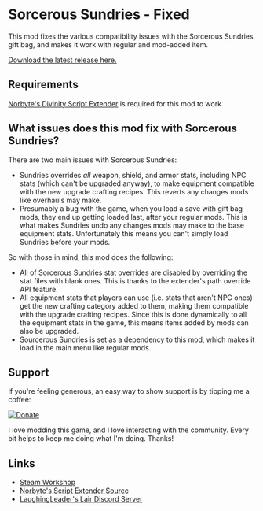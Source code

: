 # Sorcerous Sundries - Fixed 

This mod fixes the various compatibility issues with the Sorcerous Sundries gift bag, and makes it work with regular and mod-added item.

[Download the latest release here.](https://github.com/LaughingLeader-DOS2-Mods/SourcerousSundriesFixed/releases/latest/download/SorcerousSundriesFixed_Latest.zip)

## Requirements 

[Norbyte's Divinity Script Extender](https://github.com/Norbyte/ositools/releases/latest) is required for this mod to work.

## What issues does this mod fix with Sorcerous Sundries? 

There are two main issues with Sorcerous Sundries:
* Sundries overrides *all* weapon, shield, and armor stats, including NPC stats (which can't be upgraded anyway), to make equipment compatible with the new upgrade crafting recipes. This reverts any changes mods like overhauls may make.
* Presumably a bug with the game, when you load a save with gift bag mods, they end up getting loaded last, after your regular mods. This is what makes Sundries undo any changes mods may make to the base equipment stats. Unfortunately this means you can't simply load Sundries before your mods.

So with those in mind, this mod does the following:
* All of Sorcerous Sundries stat overrides are disabled by overriding the stat files with blank ones. This is thanks to the extender's path override API feature.
* All equipment stats that players can use (i.e. stats that aren't NPC ones) get the new crafting category added to them, making them compatible with the upgrade crafting recipes. Since this is done dynamically to all the equipment stats in the game, this means items added by mods can also be upgraded.
* Sourcerous Sundries is set as a dependency to this mod, which makes it load in the main menu like regular mods.

## Support 

If you're feeling generous, an easy way to show support is by tipping me a coffee:

[![Donate](https://i.imgur.com/NkmwXff.png)](https://ko-fi.com/LaughingLeader)

I love modding this game, and I love interacting with the community. Every bit helps to keep me doing what I'm doing. Thanks!

## Links 

* [Steam Workshop](https://steamcommunity.com/sharedfiles/filedetails/?id=2178619939)
* [Norbyte's Script Extender Source](https://github.com/Norbyte/ositools)
* [LaughingLeader's Lair Discord Server](https://discord.gg/WArseRBz3R)
